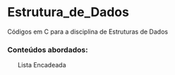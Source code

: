 # Estrutura_de_Dados
Códigos em C para a disciplina de Estruturas de Dados

<h3> Conteúdos abordados:</h3>
<ol>Lista Encadeada </ol>
